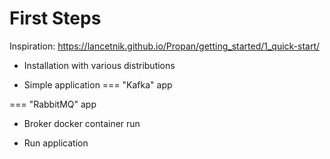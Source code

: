 # First Steps

Inspiration: https://lancetnik.github.io/Propan/getting_started/1_quick-start/

* Installation with various distributions

* Simple application
=== "Kafka"
    app

=== "RabbitMQ"
    app

* Broker docker container run

* Run application
